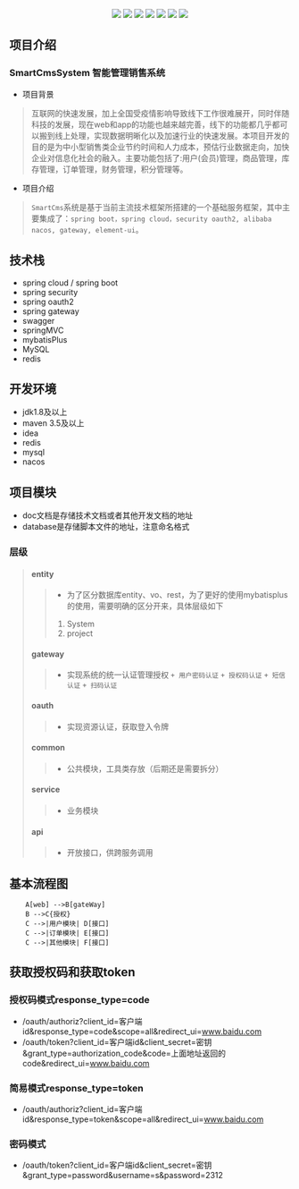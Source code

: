 <p align="center">
    <img src="https://img.shields.io/badge/SpringBoot-2.3.4-brightgreen.svg"/>
    <img src="https://img.shields.io/badge/SpringCloud & Alibaba -2021-green.svg"/>
    <img src="https://img.shields.io/badge/license-Apache%20License%202.0-blue.svg"/>
    <img src="https://img.shields.io/badge/Gateway-2.2.5-blue.svg"/>
    <img src="https://img.shields.io/badge/oauth2-5.3.4-critical.svg"/>
    <img src="https://img.shields.io/badge/redis-2.3.4-brightgreen.svg"/>
    <img src="https://img.shields.io/badge/Mysql-8.0.21-ff69b4.svg"/>
</p>

## 项目介绍
### SmartCmsSystem 智能管理销售系统
* 项目背景 
 >互联网的快速发展，加上全国受疫情影响导致线下工作很难展开，同时伴随科技的发展，现在web和app的功能也越来越完善，线下的功能都几乎都可以搬到线上处理，实现数据明晰化以及加速行业的快速发展。本项目开发的目的是为中小型销售类企业节约时间和人力成本，预估行业数据走向，加快企业对信息化社会的融入。主要功能包括了:用户(会员)管理，商品管理，库存管理，订单管理，财务管理，积分管理等。

* 项目介绍
 >`SmartCms`系统是基于当前主流技术框架所搭建的一个基础服务框架，其中主要集成了：`spring boot，spring cloud，security oauth2, alibaba nacos, gateway, element-ui`。

## 技术栈
* spring cloud / spring boot
* spring security
* spring oauth2
* spring gateway
* swagger
* springMVC
* mybatisPlus
* MySQL
* redis

## 开发环境
+ jdk1.8及以上
+ maven 3.5及以上
+ idea
+ redis
+ mysql
+ nacos

## 项目模块
* doc文档是存储技术文档或者其他开发文档的地址
* database是存储脚本文件的地址，注意命名格式
### 层级
> #### entity
> >  * 为了区分数据库entity、vo、rest，为了更好的使用mybatisplus的使用，需要明确的区分开来，具体层级如下
> >  1. System
> >  2. project
>
> #### gateway
> >  * 实现系统的统一认证管理授权
> >  `+ 用户密码认证` 
> >  `+ 授权码认证` 
> >  `+ 短信认证` 
> >  `+ 扫码认证` 
>
> #### oauth
> > * 实现资源认证，获取登入令牌
>
> #### common
> > * 公共模块，工具类存放（后期还是需要拆分）
>
> #### service
> > * 业务模块
>
> #### api
> > * 开放接口，供跨服务调用

## 基本流程图
```
    A[web] -->B[gateWay]
    B -->C{授权}
    C -->|用户模块| D[接口]
    C -->|订单模块| E[接口]
    C -->|其他模块| F[接口]
```
## 获取授权码和获取token
### 授权码模式response_type=code
* /oauth/authoriz?client_id=客户端id&response_type=code&scope=all&redirect_ui=www.baidu.com
* /oauth/token?client_id=客户端id&client_secret=密钥&grant_type=authorization_code&code=上面地址返回的code&redirect_ui=www.baidu.com
### 简易模式response_type=token
* /oauth/authoriz?client_id=客户端id&response_type=token&scope=all&redirect_ui=www.baidu.com
### 密码模式
* /oauth/token?client_id=客户端id&client_secret=密钥&grant_type=password&username=s&password=2312
